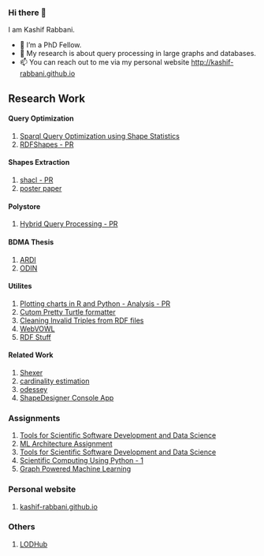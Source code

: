 ### Hi there 👋

I am Kashif Rabbani. 

- 🔭 I’m a PhD Fellow. 
- 🌱 My research is about query processing in large graphs and databases. 
- 📫 You can reach out to me via my personal website http://kashif-rabbani.github.io



## Research Work

#### Query Optimization

1. [Sparql Query Optimization using Shape Statistics](https://github.com/Kashif-Rabbani/sparql-optimization)
2. [RDFShapes - PR ](https://github.com/Kashif-Rabbani/RDFShapes)


#### Shapes Extraction

1. [shacl - PR](https://github.com/Kashif-Rabbani/shacl)
2. [poster paper](https://github.com/Kashif-Rabbani/validatingshapes)


#### Polystore

1. [Hybrid Query Processing - PR ](https://github.com/Kashif-Rabbani/polystore)


#### BDMA Thesis


1. [ARDI](https://github.com/Kashif-Rabbani/ARDI)
2. [ODIN](https://github.com/Kashif-Rabbani/ODIN)


#### Utilites

1. [Plotting charts in R and Python - Analysis - PR ](https://github.com/Kashif-Rabbani/Analysis)
2. [Cutom Pretty Turtle formatter](https://github.com/Kashif-Rabbani/turtle-formatter-custom)
3. [Cleaning Invalid Triples from RDF files](https://github.com/Kashif-Rabbani/cleaner)
4. [WebVOWL](https://github.com/Kashif-Rabbani/WebVOWL)
5. [RDF Stuff](https://github.com/Kashif-Rabbani/RDFStuff)



#### Related Work

1. [Shexer](https://github.com/Kashif-Rabbani/shexer)
2. [cardinality estimation](https://github.com/Kashif-Rabbani/ce)
3. [odessey](https://github.com/Kashif-Rabbani/odessey)
4. [ShapeDesigner Console App](https://github.com/Kashif-Rabbani/ShapeDesignerConsoleApp)


### Assignments

1. [Tools for Scientific Software Development and Data Science](https://github.com/Kashif-Rabbani/sci-sw-dev-2021)
2. [ML Architecture Assignment](https://github.com/Kashif-Rabbani/ml-architecture-assignment)
3. [Tools for Scientific Software Development and Data Science](https://github.com/Kashif-Rabbani/analyse_diff_sol_rad)
4. [Scientific Computing Using Python - 1](https://github.com/Kashif-Rabbani/SCP-1-Solution)
5. [Graph Powered Machine Learning](https://github.com/Kashif-Rabbani/GPML-Exercises)


### Personal website

1. [kashif-rabbani.github.io](https://github.com/Kashif-Rabbani/Kashif-Rabbani.github.io)


### Others

1. [LODHub](https://github.com/Kashif-Rabbani/LODHub.Documentation)

